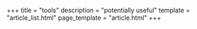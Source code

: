 +++
title = "tools"
description = "potentially useful"
template = "article_list.html"
page_template = "article.html"
+++
